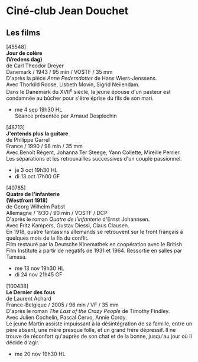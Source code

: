 # Ciné-club Jean Douchet

## Les films

[45548]  
**Jour de colère**  
**(Vredens dag)**  
de Carl Theodor Dreyer  
Danemark / 1943 / 95 min / VOSTF / 35 mm  
D'après la pièce _Anne Pedersdotter_ de Hans Wiers-Jenssens.  
Avec Thorkild Roose, Lisbeth Movin, Sigrid Neiiendam.  
Dans le Danemark du XVII<sup>e</sup> siècle, la jeune épouse d'un pasteur est condamnée au bûcher pour s'être éprise du fils de son mari.

- me 4 sep 19h30 HL  
Séance présentée par Arnaud Desplechin

[48713]  
**J'entends plus la guitare**  
de Philippe Garrel  
France / 1990 / 98 min / 35 mm  
Avec Benoît Régent, Johanna Ter Steege, Yann Collette, Mireille Perrier.  
Les séparations et les retrouvailles successives d'un couple passionnel.

- je 3 oct 19h30 HL  
- di 13 oct 17h00 GF

[40785]  
**Quatre de l'infanterie**  
**(Westfront 1918)**  
de Georg Wilhelm Pabst  
Allemagne / 1930 / 90 min / VOSTF / DCP  
D'après le roman _Quatre de l'infanterie_ d'Ernst Johannsen.  
Avec Fritz Kampers, Gustav Diessl, Claus Clausen.  
En 1918, quatre fantassins allemands se retrouvent sur le front français à quelques mois de la fin du conflit.  
Film restauré par la Deutsche Kinemathek en coopération avec le British Film Institute à partir de négatifs de 1931 et 1964. Ressortie en salles par Tamasa.

- me 13 nov 19h30 HL  
- di 24 nov 21h45 GF

[100438]  
**Le Dernier des fous**  
de Laurent Achard  
France-Belgique / 2005 / 96 min / VF / 35 mm  
D'après le roman _The Last of the Crazy People_ de Timothy Findley.  
Avec Julien Cochelin, Pascal Cervo, Annie Cordy.  
Le jeune Martin assiste impuissant à la désintégration de sa famille, entre un père absent, une mère presque folle, et un grand frère dépressif. Il ne trouve de réconfort qu'auprès de son chat et de la bonne, jusqu'au jour où il décide d'agir.

- me 20 nov 19h30 HL

